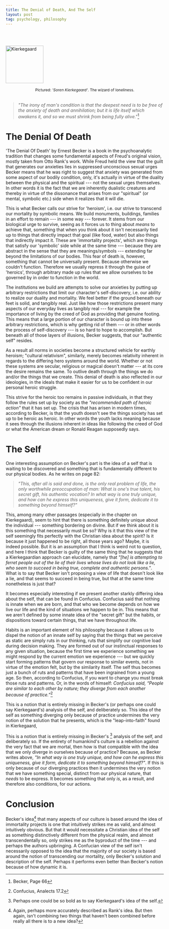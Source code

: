 ```yaml
---
title: The Denial of Death, And The Self
layout: post
tag: psychology, philosophy
---
```


<style>
img {
    width: 120px;
    margin: 3rem auto 0 auto;
}
p.pic {
    margin: auto;
    margin-bottom: 2rem;
    text-align: center;
    font-size: 0.75rem;
}
</style>

![Kierkegaard](https://upload.wikimedia.org/wikipedia/commons/thumb/e/ef/Kierkegaard_portrait.jpg/409px-Kierkegaard_portrait.jpg)

<p class="pic">Pictured: <em>'Soren Kierkegaard'</em>. The wizard of loneliness.</p> 

> *"The irony of man's condition is that the deepest need is to be free of the anxiety of death and annihilation; but it is life itself which awakens it, and so we must shrink from being fully alive."*[^1]

# The Denial Of Death

'The Denial Of Death' by Ernest Becker is a book in the psychoanalytic tradition that changes some fundamental aspects of Freud's original vision, mostly taken from Otto Rank's work. While Freud held the view that the guilt that generates our anxieties lies in suppressed unconscious sexual urges Becker means that he was right to suggest that anxiety was generated from some aspect of our bodily condition, only, it's actually in virtue of the duality between the physical and the spiritual --- not the sexual urges themselves. In other words it is the fact that we are inherently dualistic creatures and thereby in virtue of the dissonance that arises from our "spiritual" (or mental, symbolic etc.) side when it realizes that it will die. 

This is what Becker calls our strive for 'heroism', i.e. our strive to transcend our mortality by symbolic means. We build monuments, buildings, families in an effort to remain --- in some way --- forever. It stems from our biological urge to survive, seeing as it forces us to thing about *means* to achieve that, something that when you think about it isn't necessarily tied up to things that directly impact that goal (like food, water) but also things that indirectly impact it. These are 'immortality projects', which are things that satisfy our 'symbolic' side while at the same time --- because they are abstract in the sense that they are meanings/symbols --- extending far beyond the limitations of our bodies. This fear of death is, however, something that cannot be universally present. Because otherwise we couldn't function. Therefore we usually repress it through the guise of 'heroics', through arbitrary made up rules that we allow ourselves to be governed by in order to function in the world. 

The institutions we build are attempts to solve our anxieties by putting up arbitrary restrictions that limit our character's self-discovery, i.e. our ability to realize our duality and mortality. We feel better if the ground beneath our feet is solid, and tangibly real. Just like how those restrictions present many aspects of our everyday lives as tangibly real --- for example the importance of living by the creed of God as providing that genuine footing. This means that a large portion of our character is bound up into these arbitrary restrictions, which is why getting rid of them --- or in other words the process of self-discovery --- is so hard to hope to accomplish. But beneath all of those layers of illusions, Becker suggests, that our "authentic self" resides. 

As a result all norms in societies become a structured vehicle for earthly heroism; "cultural relativism", similarly, merely becomes relativity inherent in regards to the differing hero systems around the world. Whether or not these systems are secular, religious or magical doesn't matter --- at its core the desire remains the same. To outlive death through the things we do and/or the things that we create. This denial of death is also reflected in our ideologies, in the ideals that make it easier for us to be confident in our personal heroic struggle.

This strive for the heroic too remains in passive individuals, in that they follow the rules set up by society as the *"recommended path of heroic action"* that it has set up. The crisis that has arisen in modern times, according to Becker, is that the youth doesn't see the things society has set up to be heroic as heroic. In other words the youth lacks meaning because it sees through the illusions inherent in ideas like following the creed of God or what the American dream or Ronald Reagan supposedly says.

# The Self

One interesting assumption on Becker's part is the idea of a self that is waiting to be discovered and something that is fundamentally different to our physical bodies. As he writes on page 82: 

> *"This, after all is said and done, is the only real problem of life, the only worthwhile preoccupation of man: What is one's true talent, his secret gift, his authentic vocation? In what way is one truly unique, and how can he express this uniqueness, give it form, dedicate it to something beyond himself?"*

This, among many other passages (especially in the chapter on Kierkegaard), seem to hint that there is something definitely unique about the individual --- something bordering on divine. But if we think about it is this something that necessarily must be so? Why is it that this view of the self seemingly fits perfectly with the Christian idea about the spirit? Is it because it just happened to be right, all those years ago? Maybe, it is indeed possible. But it is an assumption that I think is weird not to question, and here I think that Becker is guilty of the same thing that he suggests that a Kierkegaardian approach can elucidate, namely that *"[he] is attempting to ferret people out of the lie of their lives whose lives do not look like a lie, who seem to succeed in being true, complete and authentic persons."*. What is to say that Becker isn't proposing a view of life that doesn't look like a lie, and that seems to succeed in being true, but that at the same time nonetheless is just that?

It becomes especially interesting if we present another starkly differing idea about the self, that can be found in Confucius. Confucius said that nothing is innate when we are born, and that who we become depends on how we live our life and the kind of situations we happen to be in. This means that we aren't defined by some innate idea of the "secret gift" but the habits, or dispositions toward certain things, that we have throughout life. 

Habits is an important element of his philosophy because it allows us to dispel the notion of an innate self by saying that the things that we perceive as static are simply ruts in our thinking, ruts that simplify our cognitive load during decision making. They are formed out of our instinctual responses to any given situation, because the first time we experience something we might respond by the current emotion we experience --- but we quickly start forming patterns that govern our response to similar events, not in virtue of the emotion felt, but by the similarity itself. The self thus becomes just a bunch of ruts and patterns that have been ingrained from a young age. So then, according to Confucius, if you want to change you must break those ruts and patterns. Or, in the words of himself: *Confucius said, “People are similar to each other by nature; they diverge from each another because of practice.”*[^2]

This is a notion that is entirely missing in Becker's (or perhaps one could say Kierkegaard's) analysis of the self, and deliberately so. This idea of the self as something diverging only because of practice undermines the very notion of the solution that he presents, which is the "leap-into-faith" found in Kierkegaard, 

This is a notion that is entirely missing in Becker's [^3] analysis of the self, and deliberately so. If the entirety of humankind's culture is a rebellion against the very fact that we are mortal, then how is that compatible with the idea that we only diverge in ourselves because of practice? Because, as Becker writes above, *"In what way is one truly unique, and how can he express this uniqueness, give it form, dedicate it to something beyond himself?"*. If this is only because of our diverging practices then it undermines the very notion that we have something special, distinct from our physical nature, that *needs* to be express. It becomes something that only *is*, as a result, and therefore also conditions, for our actions. 

# Conclusion

Becker's idea[^4] that many aspects of our culture is based around the idea of immortality projects is one that intuitively strikes me as valid, and almost intuitively obvious. But that it would necessitate a Christian idea of the self as something distinctively different from the physical realm, and almost transcendentally so, only strikes me as the byproduct of the time --- and perhaps the authors upbringing. A Confucian view of the self isn't necessarily opposed to the idea that the majority of our society is based around the notion of transcending our mortality, only Becker's solution and description of the self. Perhaps it performs even better than Becker's notion because of how dynamic it is.



<!-- footnotes --> 

[^1]: Becker, Page 66
[^2]: Confucius, Analects 17.2
[^3]: Perhaps one could be so bold as to say Kierkegaard's idea of the self.
[^4]: Again, perhaps more accurately described as Rank's idea. But then again, isn't combining two things that haven't been combined before really all there is to a new idea?
